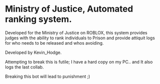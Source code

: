 # Ministry of Justice, Automated ranking system. 

Developed for the Ministry of Justice on ROBLOX, this system provides judges with the ability to rank individuals to Prison and 
provide attiquit logs for who needs to be released and whos avoiding.



Developed by Kevin_Hodge.

Attempting to break this is futile; I have a hard copy on my PC.. and It also logs the last collab. 


Breaking this bot will lead to punishment ;)
